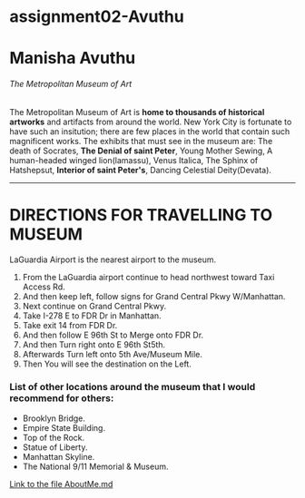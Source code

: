 # assignment02-Avuthu
# Manisha Avuthu
###### The Metropolitan Museum of Art
The Metropolitan Museum of Art is **home to thousands of historical artworks** and artifacts from around the world. New York City is fortunate to have such an insitution; there are few places in the world that contain such magnificent works. The exhibits that must see in the museum are: The death of Socrates, **The Denial of saint Peter**, Young Mother Sewing, A human-headed winged lion(lamassu), Venus Italica, The Sphinx of Hatshepsut, **Interior of saint Peter's**, Dancing Celestial Deity(Devata).
***
# DIRECTIONS FOR TRAVELLING TO MUSEUM
LaGuardia Airport is the nearest airport to the museum.

1. From the LaGuardia airport continue to head northwest toward Taxi Access Rd.
2.  And then keep left, follow signs for Grand Central Pkwy W/Manhattan.
3. Next continue on Grand Central Pkwy. 
4. Take I-278 E to FDR Dr in Manhattan. 
5. Take exit 14 from FDR Dr.
6. And then follow E 96th St to Merge onto FDR Dr. 
7. And then Turn right onto E 96th St5th.
7. Afterwards Turn left onto 5th Ave/Museum Mile.
8. Then You will see the destination on the Left.

### List of other locations around the museum that I would recommend for others:
* Brooklyn Bridge.
* Empire State Building.
* Top of the Rock.
* Statue of Liberty.
* Manhattan Skyline.
* The National 9/11 Memorial & Museum.

[Link to the file AboutMe.md](AboutMe.md)

